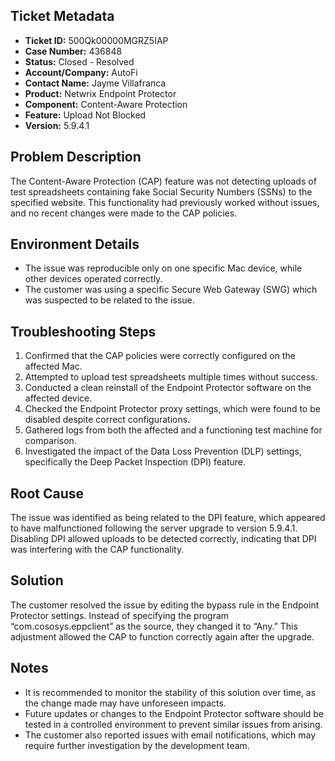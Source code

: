 ## Ticket Metadata
- **Ticket ID:** 500Qk00000MGRZ5IAP
- **Case Number:** 436848
- **Status:** Closed - Resolved
- **Account/Company:** AutoFi
- **Contact Name:** Jayme Villafranca
- **Product:** Netwrix Endpoint Protector
- **Component:** Content-Aware Protection
- **Feature:** Upload Not Blocked
- **Version:** 5.9.4.1

## Problem Description
The Content-Aware Protection (CAP) feature was not detecting uploads of test spreadsheets containing fake Social Security Numbers (SSNs) to the specified website. This functionality had previously worked without issues, and no recent changes were made to the CAP policies.

## Environment Details
- The issue was reproducible only on one specific Mac device, while other devices operated correctly.
- The customer was using a specific Secure Web Gateway (SWG) which was suspected to be related to the issue.

## Troubleshooting Steps
1. Confirmed that the CAP policies were correctly configured on the affected Mac.
2. Attempted to upload test spreadsheets multiple times without success.
3. Conducted a clean reinstall of the Endpoint Protector software on the affected device.
4. Checked the Endpoint Protector proxy settings, which were found to be disabled despite correct configurations.
5. Gathered logs from both the affected and a functioning test machine for comparison.
6. Investigated the impact of the Data Loss Prevention (DLP) settings, specifically the Deep Packet Inspection (DPI) feature.

## Root Cause
The issue was identified as being related to the DPI feature, which appeared to have malfunctioned following the server upgrade to version 5.9.4.1. Disabling DPI allowed uploads to be detected correctly, indicating that DPI was interfering with the CAP functionality.

## Solution
The customer resolved the issue by editing the bypass rule in the Endpoint Protector settings. Instead of specifying the program “com.cososys.eppclient” as the source, they changed it to “Any.” This adjustment allowed the CAP to function correctly again after the upgrade.

## Notes
- It is recommended to monitor the stability of this solution over time, as the change made may have unforeseen impacts.
- Future updates or changes to the Endpoint Protector software should be tested in a controlled environment to prevent similar issues from arising.
- The customer also reported issues with email notifications, which may require further investigation by the development team.